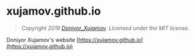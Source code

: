 # xujamov.github.io

> *Copyright 2019 [Doniyor_Xujamov](https://xujamov.github.io). Licensed under the MIT license.*

Doniyor Xujamov's website [https://xujamov.github.io](https://xujamov.github.io)